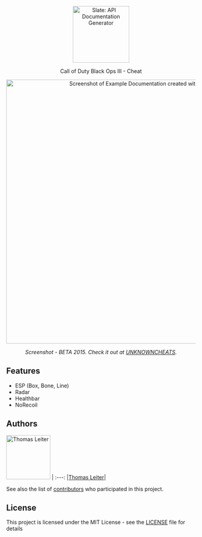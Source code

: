 <p align="center">
  <img src="https://raw.githubusercontent.com/tomLadder/Call-of-Duty-Black-Ops-III-Cheat/master/img/icon.png" alt="Slate: API Documentation Generator" width="150">
</p>

<p align="center">Call of Duty Black Ops III - Cheat</p>

<p align="center"><img src="https://raw.githubusercontent.com/tomLadder/Call-of-Duty-Black-Ops-III-Cheat/master/img/pic.jpeg" width=700 alt="Screenshot of Example Documentation created with Slate"></p>

<p align="center"><em>Screenshot - BETA 2015. Check it out at <a href="hhttps://www.unknowncheats.me/forum/call-duty-black-ops-3/156258-black-ops-3-beta-hack-esp-radar-norecoil.html">UNKNOWNCHEATS</a>.</em></p>

Features
------------
* ESP (Box, Bone, Line)
* Radar
* Healthbar
* NoRecoil

## Authors

[<img alt="Thomas Leiter" src="https://avatars3.githubusercontent.com/u/20393156?s=400&u=ae0a43de5d81d58a698abffe4e2ede024f2b6700&v=4" width="117">](https://github.com/tomLadder) |
:---:
|[Thomas Leiter](https://github.com/tomLadder)|


See also the list of [contributors](https://github.com/tomLadder/OpenPass/contributors) who participated in this project.

## License

This project is licensed under the MIT License - see the [LICENSE](LICENSE) file for details
